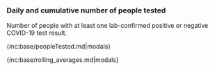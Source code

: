 ### Daily and cumulative number of people tested 

Number of people with at least one lab-confirmed positive or negative COVID-19 test result.

{inc:base/peopleTested.md|modals}

{inc:base/rolling_averages.md|modals}